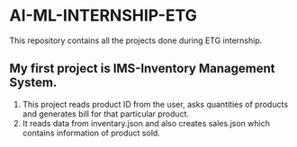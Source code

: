# AI-ML-INTERNSHIP-ETG 
This repository contains all the projects done during ETG internship. 
## My first project is IMS-Inventory Management System. 
1. This project reads product ID from the user, asks quantities of products and generates bill for that particular product.
2. It reads data from inventary.json and also creates sales.json which contains information of product sold.

